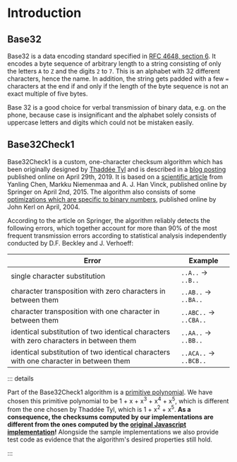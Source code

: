 # Introduction

## Base32

Base32 is a data encoding standard specified in [RFC 4648, section 6](https://tools.ietf.org/html/rfc4648#section-6).
It encodes a byte sequence of arbitrary length to a string consisting of only the letters `A` to `Z` and the digits
`2` to `7`.
This is an alphabet with 32 different characters, hence the name.
In addition, the string gets padded with a few `=` characters at the end if and only if the length of the byte sequence
is not an exact multiple of five bytes.

Base 32 is a good choice for verbal transmission of binary data, e.g. on the phone, because case is insignificant and
the alphabet solely consists of uppercase letters and digits which could not be mistaken easily.

## Base32Check1

Base32Check1 is a custom, one-character checksum algorithm which has been originally designed by
[Thaddée Tyl](https://espadrine.github.io) and is described in a
[blog posting](https://espadrine.github.io/blog/posts/a-base32-checksum.html) published online on April 29th, 2019.
It is based on a [scientific article](https://www.uni-due.de/imperia/md/content/dc/yanling_2015_check_digit.pdf)
from Yanling Chen, Markku Niemenmaa and A. J. Han Vinck, published online by Springer on April 2nd, 2015.
The algorithm also consists of some
[optimizations which are specific to binary numbers](https://johnkerl.org/doc/ffcomp.pdf), published online by John Kerl
on April, 2004.

According to the article on Springer, the algorithm reliably detects the following errors, which together account for
more than 90% of the most frequent transmission errors according to statistical analysis independently conducted by
D.F. Beckley and J. Verhoeff:

Error | Example
--- | ---
single character substitution | `..A..` &rarr; `..B..`
character transposition with zero characters in between them | `..AB..` &rarr; `..BA..`
character transposition with one character in between them | `..ABC..` &rarr; `..CBA..`
identical substitution of two identical characters with zero characters in between them | `..AA..` &rarr; `..BB..`
identical substitution of two identical characters with one character in between them | `..ACA..` &rarr; `..BCB..`

::: details

Part of the Base32Check1 algorithm is a [primitive polynomial](http://mathworld.wolfram.com/PrimitivePolynomial.html).
We have chosen this primitive polynomial to be 1 + x + x<sup>3</sup> + x<sup>4</sup> + x<sup>5</sup>, which is 
different from the one chosen by Thaddée Tyl, which is 1 + x<sup>2</sup> + x<sup>5</sup>. 
**As a consequence, the checksums computed by our implementations are different from the ones computed by the
[original Javascript implementation](https://github.com/espadrine/base32check)!**
Alongside the sample implementations we also provide test code as evidence that the algorithm's desired properties still
hold.

:::
